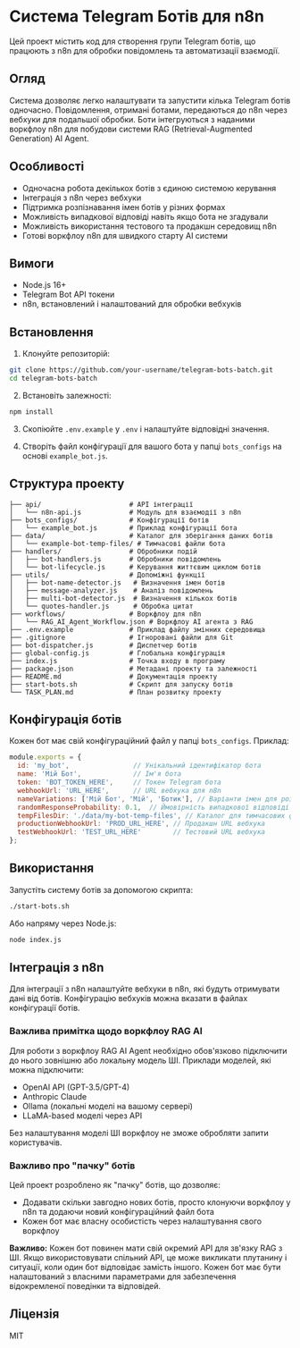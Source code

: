 # Система Telegram Ботів для n8n

Цей проект містить код для створення групи Telegram ботів, що працюють з n8n для обробки повідомлень та автоматизації взаємодії.

## Огляд

Система дозволяє легко налаштувати та запустити кілька Telegram ботів одночасно. Повідомлення, отримані ботами, передаються до n8n через вебхуки для подальшої обробки. Боти інтегруються з наданими воркфлоу n8n для побудови системи RAG (Retrieval-Augmented Generation) AI Agent.

## Особливості

- Одночасна робота декількох ботів з єдиною системою керування
- Інтеграція з n8n через вебхуки
- Підтримка розпізнавання імен ботів у різних формах
- Можливість випадкової відповіді навіть якщо бота не згадували
- Можливість використання тестового та продакшн середовищ n8n
- Готові воркфлоу n8n для швидкого старту AI системи

## Вимоги

- Node.js 16+
- Telegram Bot API токени
- n8n, встановлений і налаштований для обробки вебхуків

## Встановлення

1. Клонуйте репозиторій:

```bash
git clone https://github.com/your-username/telegram-bots-batch.git
cd telegram-bots-batch
```

2. Встановіть залежності:

```bash
npm install
```

3. Скопіюйте `.env.example` у `.env` і налаштуйте відповідні значення.

4. Створіть файл конфігурації для вашого бота у папці `bots_configs` на основі `example_bot.js`.

## Структура проекту

```
├── api/                      # API інтеграції
│   └── n8n-api.js            # Модуль для взаємодії з n8n
├── bots_configs/             # Конфігурації ботів
│   └── example_bot.js        # Приклад конфігурації бота
├── data/                     # Каталог для зберігання даних ботів
│   └── example-bot-temp-files/ # Тимчасові файли бота
├── handlers/                 # Обробники подій
│   ├── bot-handlers.js       # Обробники повідомлень
│   └── bot-lifecycle.js      # Керування життєвим циклом ботів
├── utils/                    # Допоміжні функції
│   ├── bot-name-detector.js   # Визначення імен ботів
│   ├── message-analyzer.js    # Аналіз повідомлень
│   ├── multi-bot-detector.js  # Визначення кількох ботів
│   └── quotes-handler.js      # Обробка цитат
├── workflows/                # Воркфлоу для n8n
│   └── RAG_AI_Agent_Workflow.json # Воркфлоу AI агента з RAG
├── .env.example              # Приклад файлу змінних середовища
├── .gitignore                # Ігноровані файли для Git
├── bot-dispatcher.js         # Диспетчер ботів
├── global-config.js          # Глобальна конфігурація
├── index.js                  # Точка входу в програму
├── package.json              # Метадані проекту та залежності
├── README.md                 # Документація проекту
├── start-bots.sh             # Скрипт для запуску ботів
└── TASK_PLAN.md              # План розвитку проекту
```

## Конфігурація ботів

Кожен бот має свій конфігураційний файл у папці `bots_configs`. Приклад:

```javascript
module.exports = {
  id: 'my_bot',                // Унікальний ідентифікатор бота
  name: 'Мій Бот',             // Ім'я бота
  token: 'BOT_TOKEN_HERE',     // Токен Telegram бота
  webhookUrl: 'URL_HERE',      // URL вебхука для n8n
  nameVariations: ['Мій Бот', 'Мій', 'Ботик'], // Варіанти імен для розпізнавання
  randomResponseProbability: 0.1,  // Ймовірність випадкової відповіді
  tempFilesDir: './data/my-bot-temp-files', // Каталог для тимчасових файлів
  productionWebhookUrl: 'PROD_URL_HERE', // Продакшн URL вебхука
  testWebhookUrl: 'TEST_URL_HERE'        // Тестовий URL вебхука
};
```

## Використання

Запустіть систему ботів за допомогою скрипта:

```bash
./start-bots.sh
```

Або напряму через Node.js:

```bash
node index.js
```

## Інтеграція з n8n

Для інтеграції з n8n налаштуйте вебхуки в n8n, які будуть отримувати дані від ботів. Конфігурацію вебхуків можна вказати в файлах конфігурації ботів.

### Важлива примітка щодо воркфлоу RAG AI

Для роботи з воркфлоу RAG AI Agent необхідно обов'язково підключити до нього зовнішню або локальну модель ШІ. Приклади моделей, які можна підключити:

- OpenAI API (GPT-3.5/GPT-4)
- Anthropic Claude
- Ollama (локальні моделі на вашому сервері)
- LLaMA-based моделі через API

Без налаштування моделі ШІ воркфлоу не зможе обробляти запити користувачів.

### Важливо про "пачку" ботів

Цей проект розроблено як "пачку" ботів, що дозволяє:

- Додавати скільки завгодно нових ботів, просто клонуючи воркфлоу у n8n та додаючи новий конфігураційний файл бота
- Кожен бот має власну особистість через налаштування свого воркфлоу

**Важливо:** Кожен бот повинен мати свій окремий API для зв'язку RAG з ШІ. Якщо використовувати спільний API, це може викликати плутанину і ситуації, коли один бот відповідає замість іншого. Кожен бот має бути налаштований з власними параметрами для забезпечення відокремленої поведінки та відповідей.

## Ліцензія

MIT
